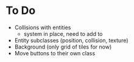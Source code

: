 # To Do
- Collisions with entities
  - system in place, need to add to 
- Entity subclasses	(position, collision, texture)
- Background (only grid of tiles for now)
- Move buttons to their own class
